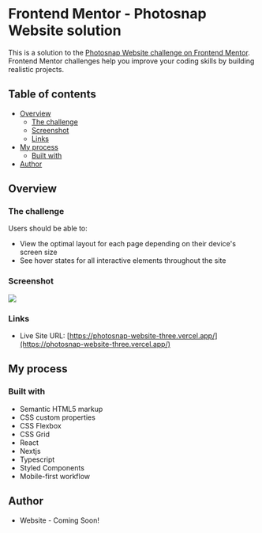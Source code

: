 # Frontend Mentor - Photosnap Website solution

This is a solution to the [Photosnap Website challenge on Frontend Mentor](https://www.frontendmentor.io/challenges/photosnap-multipage-website-nMDSrNmNW). Frontend Mentor challenges help you improve your coding skills by building realistic projects.

## Table of contents

- [Overview](#overview)
  - [The challenge](#the-challenge)
  - [Screenshot](#screenshot)
  - [Links](#links)
- [My process](#my-process)
  - [Built with](#built-with)
- [Author](#author)

## Overview

### The challenge

Users should be able to:

- View the optimal layout for each page depending on their device's screen size
- See hover states for all interactive elements throughout the site

### Screenshot

![](./screenshot.jpg)

### Links

- Live Site URL: [https://photosnap-website-three.vercel.app/](https://photosnap-website-three.vercel.app/)

## My process

### Built with

- Semantic HTML5 markup
- CSS custom properties
- CSS Flexbox
- CSS Grid
- React
- Nextjs
- Typescript
- Styled Components
- Mobile-first workflow

## Author

- Website - Coming Soon!
